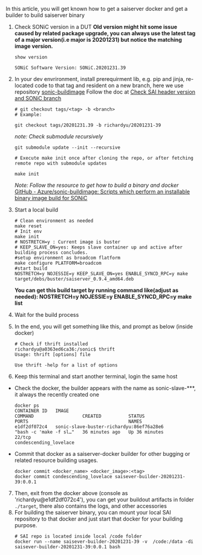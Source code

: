 In this article, you will get known how to get a saiserver docker and get a builder to build saiserver binary

1. Check SONiC version in a DUT
**Old version might hit some issue caused by related package upgrade, you can always use the latest tag of a major version(i.e major is 20201231) but notice the matching image version.**
   ```
   show version

   SONiC Software Version: SONiC.20201231.39
   ```
2.  In your dev envrironment, install prerequirment lib, e.g. pip and jinja, re-located code to that tag and resident on a new branch, 
here we use repository [sonic-buildimage](https://github.com/Azure/sonic-buildimage)
Follow the doc at [Check SAI header version and SONiC branch](https://github.com/Azure/sonic-mgmt/blob/master/docs/testbed/sai_quality/CheckSAIHeaderVersionAndSONiCBranch.md)
    ```	
    # git checkout tags/<tag> -b <branch>
    # Example:

    git checkout tags/20201231.39 -b richardyu/20201231-39
    ```
    *note: Check submodule recursively*
    ```
    git submodule update --init --recursive

    # Execute make init once after cloning the repo, or after fetching remote repo with submodule updates

    make init
    ```
    *Note: Follow the resource to get how to build a binary and docker*
   [GitHub - Azure/sonic-buildimage: Scripts which perform an installable binary image build for SONiC](https://github.com/Azure/sonic-buildimage)

3. Start a local build
   ```
   # Clean environment as needed
   make reset
   # Init env
   make init
   # NOSTRETCH=y : Current image is buster
   # KEEP_SLAVE_ON=yes: Keeps slave container up and active after building process concludes.
   #setup environment as broadcom flatform
   make configure PLATFORM=broadcom
   #start build
   NOSTRETCH=y NOJESSIE=y KEEP_SLAVE_ON=yes ENABLE_SYNCD_RPC=y make target/debs/buster/saiserver_0.9.4_amd64.deb
   ```
   **You can get this build target by running command like(adjust as needed): NOSTRETCH=y NOJESSIE=y ENABLE_SYNCD_RPC=y make list**


4. Wait for the build process 
5. In the end, you will get something like this, and prompt as below (inside docker)
   ```
   # Check if thrift installed
   richardyu@a0363ed6ca36:/sonic$ thrift
   Usage: thrift [options] file

   Use thrift -help for a list of options
   ```
6. Keep this terminal and start another terminal, login the same host
 - Check the docker, the builder appears with the name as sonic-slave-***, it always the recently created one
   ```
   docker ps
   CONTAINER ID   IMAGE                                                 COMMAND                  CREATED          STATUS          
   PORTS                                     NAMES
   e1df2df072c4   sonic-slave-buster-richardyu:86ef76a28e6              "bash -c 'make -f sl…"   36 minutes ago   Up 36 minutes   
   22/tcp                                         condescending_lovelace
   ```
 - Commit that docker as a saiserver-docker builder for other bugging or related resource building usages.
   ```
   docker commit <docker_name> <docker_image>:<tag>
   docker commit condescending_lovelace saisever-builder-20201231-39:0.0.1
   ```
7. Then, exit from the docker above (console as 'richardyu@e1df2df072c4'), you can get your buildout artifacts in folder `./target`, there also contains the logs, and other accessories
8. For building the saiserver binary, you can mount your local SAI repository to that docker and just start that docker for your building purpose.
   ```
   # SAI repo is located inside local /code folder
   docker run --name saisever-builder-20201231-39 -v  /code:/data -di saisever-builder-20201231-39:0.0.1 bash
   ```
